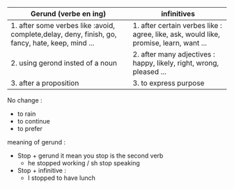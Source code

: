 | Gerund (verbe en ing) | infinitives |
| ---- | ---- |
| 1. after some verbes like :avoid, complete,delay, deny, finish, go, fancy, hate, keep, mind ... | 1. after certain verbes like : agree, like, ask, would like, promise, learn, want ...    |
| 2. using gerond insted of a noun | 2. after many adjectives : happy, likely, right, wrong, pleased ... |
| 3. after a proposition | 3. to express purpose |

No change :
- to rain
- to continue
- to prefer

meaning of gerund : 
- Stop + gerund it mean you stop is the second verb
	- he stopped working / sh stop speaking
- Stop + infinitive :
	- I stopped to have lunch

